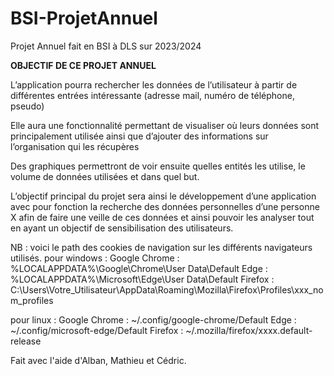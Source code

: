 # BSI-ProjetAnnuel
Projet Annuel fait en BSI à DLS sur 2023/2024

**OBJECTIF DE CE PROJET ANNUEL**

L’application pourra rechercher les données de l’utilisateur à partir de différentes entrées intéressante (adresse mail, numéro de téléphone, pseudo)

Elle aura une fonctionnalité permettant de visualiser où leurs données sont principalement utilisée ainsi que d’ajouter des informations sur l’organisation qui les récupères

Des graphiques permettront de voir ensuite quelles entités les utilise, le volume de données utilisées et dans quel but. 

L’objectif principal du projet sera ainsi le développement d’une application avec pour fonction la recherche des données personnelles d’une personne X afin de faire une veille de ces données et ainsi pouvoir les analyser tout en ayant un objectif de sensibilisation des utilisateurs.


NB : voici le path des cookies de navigation sur les différents navigateurs utilisés.
pour windows : 
Google Chrome : %LOCALAPPDATA%\Google\Chrome\User Data\Default
Edge : %LOCALAPPDATA%\Microsoft\Edge\User Data\Default
Firefox : C:\Users\Votre_Utilisateur\AppData\Roaming\Mozilla\Firefox\Profiles\xxx_nom_profiles

pour linux :
Google Chrome : ~/.config/google-chrome/Default
Edge : ~/.config/microsoft-edge/Default
Firefox : ~/.mozilla/firefox/xxxx.default-release




Fait avec l'aide d'Alban, Mathieu et Cédric.
